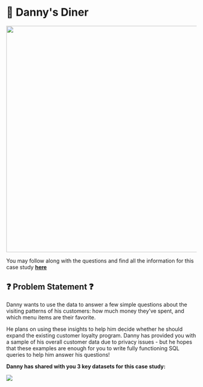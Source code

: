 # 🍜 Danny's Diner

<img src="https://8weeksqlchallenge.com/images/case-study-designs/1.png" width="600">

You may follow along with the questions and find all the information for this case study [**here**](https://8weeksqlchallenge.com/case-study-1/)

## ❓ Problem Statement ❓
Danny wants to use the data to answer a few simple questions about the visiting patterns of his customers: how much money they’ve spent, and which menu items are their favorite. 

He plans on using these insights to help him decide whether he should expand the existing customer loyalty program. Danny has provided you with a sample of his overall customer data due to privacy issues - but he hopes that these examples are enough for you to write fully functioning SQL queries to help him answer his questions!

**Danny has shared with you 3 key datasets for this case study:**

<img src="https://i.gyazo.com/980e0fce4f9de617272718b36480f18f.png">

